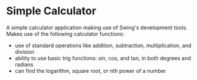Simple Calculator
===
A simple calculator application making use of Swing's development tools. Makes use of the following calculator functions:  
* use of standard operations like addition, subtraction, multiplication, and division  
* ability to use basic trig functions: sin, cos, and tan, in both degrees and radians  
* can find the logarithm, square root, or nth power of a number